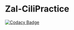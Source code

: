 # Zal-CiliPractice
[![Codacy Badge](https://api.codacy.com/project/badge/Grade/18cf6c4ca14f4b66ba1bbced50fd2f90)](https://www.codacy.com/app/boredgamerz1998/Zal-CiliPractice?utm_source=github.com&utm_medium=referral&utm_content=Zalmez/Zal-CiliPractice&utm_campaign=badger)